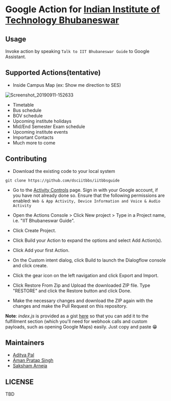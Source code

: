 # Google Action for [Indian Institute of Technology Bhubaneswar](http://www.iitbbs.ac.in)


## Usage
Invoke action by speaking `Talk to IIT Bhubaneswar Guide` to Google Assistant.

## Supported Actions(tentative)
- Inside Campus Map (ex: Show me direction to SES)

![Screenshot_20190911-152633](https://user-images.githubusercontent.com/25523604/64689638-58282480-d4ac-11e9-8087-371c88fda9ec.png)


- Timetable
- Bus schedule
- BOV schedule
- Upcoming institute holidays
- Mid/End Semester Exam schedule
- Upcoming institute events
- Important Contacts
- Much more to come

## Contributing
- Download the existing code to your local system
```
git clone https://github.com/dsciitbbs/iitbbsguide
```

- Go to the [Activity Controls](https://myaccount.google.com/activitycontrols) page.
Sign in with your Google account, if you have not already done so.
Ensure that the following permissions are enabled: `Web & App Activity, Device Information and Voice & Audio Activity`

- Open the Actions Console > Click New project > Type in a Project name, i.e. "IIT Bhubaneswar Guide".
- Click Create Project.
- Click Build your Action to expand the options and select Add Action(s).
- Click Add your first Action.
- On the Custom intent dialog, click Build to launch the Dialogflow console and click create.
- Click the gear icon on the left navigation and click Export and Import.
- Click Restore From Zip and Upload the downloaded ZIP file.
Type "RESTORE" and click the Restore button and click Done.
- Make the necessary changes and download the ZIP again with the changes and make the Pull Request on this repository.

**Note**: *index.js* is provided as a gist [here](https://gist.github.com/PalAditya/841b56e7559506c5c9a77260ad371381) so that you can add it to the fulfillment section (which you'll need for webhook calls and custom payloads, such as opening Google Maps) easily. Just copy and paste :grin:

## Maintainers
- [Aditya Pal](https://github.com/PalAditya/)
- [Aman Pratap Singh](https://github.com/apsknight)
- [Saksham Arneja](https://github.com/arnejasaksham)

## LICENSE
TBD
